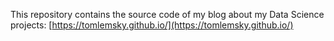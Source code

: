 This repository contains the source code of my blog about my Data Science projects: [https://tomlemsky.github.io/](https://tomlemsky.github.io/)
